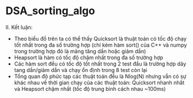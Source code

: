 # DSA_sorting_algo
II.	Kết luận:
-	Theo biểu đồ trên ta có thể thấy Quicksort là thuật toán có tốc độ chạy tốt nhất trong đa số trường hợp (chỉ kém hàm sort() của C++ và numpy trong trường hợp đó là mảng tăng dần hoặc giảm dần)
-	Heapsort là hàm có tốc độ chậm nhất trong đa số trường hợp
-	Các hàm sort đều có tốc độ tốt nhất trong 2 test đầu là trường hợp dãy tang dần/giảm dần và chạy ổn định trong 8 test còn lại
-	Tổng quan độ phức tạp các thuật toán đều là Nlog(N) nhưng vẫn có sự khác nhau về thời gian chạy của các thuật toán: Quicksort nhanh nhất và Heapsort chậm nhất (tốc độ trung bình cách nhau ~100ms)
